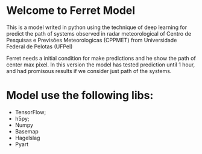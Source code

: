 # Welcome to Ferret Model

This is a model writed in python using the technique of deep learning for predict the path of systems observed in radar meteorological of Centro de Pesquisas e Previsões Meteorologicas (CPPMET) from Universidade Federal de Pelotas (UFPel)

Ferret needs a initial condition for make predictions and he show the path of center max pixel. In this version the model has tested prediction until 1 hour, and had promisous results if we consider just path of the systems.

# Model use the following libs:

- TensorFlow;
- h5py;
- Numpy
- Basemap
- Hagelslag
- Pyart

